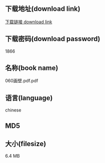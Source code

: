 ## 下载地址(download link)
[下载链接 download link](https://voluble-croquembouche-d321dc.netlify.app/?s=060%E7%94%BB%E5%A3%81.pdf)

## 下载密码(download password)
1866

## 名称(book name)
060画壁.pdf.pdf

## 语言(language)
chinese

## MD5


## 大小(filesize)
6.4 MB
